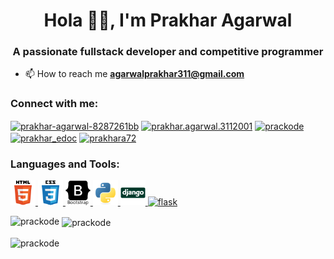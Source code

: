 <h1 align="center">Hola 👋🏻, I'm Prakhar Agarwal</h1>
<h3 align="center">A passionate fullstack developer and competitive programmer</h3>

- 📫 How to reach me **agarwalprakhar311@gmail.com**

<h3 align="left">Connect with me:</h3>
<p align="left">
<a href="https://linkedin.com/in/prakhar-agarwal-8287261bb" target="_blank"><img align="center" src="https://cdn.jsdelivr.net/npm/simple-icons@3.0.1/icons/linkedin.svg" alt="prakhar-agarwal-8287261bb" height="30" width="40" /></a>
<a href="https://fb.com/prakhar.agarwal.3112001" target="_blank"><img align="center" src="https://cdn.jsdelivr.net/npm/simple-icons@3.0.1/icons/facebook.svg" alt="prakhar.agarwal.3112001" height="30" width="40" /></a>
<a href="https://codeforces.com/profile/prackode" target="_blank"><img align="center" src="https://cdn.jsdelivr.net/npm/simple-icons@3.0.1/icons/codeforces.svg" alt="prackode" height="30" width="40" /></a>
<a href="https://www.codechef.com/users/prakhar_edoc" target="_blank"><img align="center" src="https://cdn.jsdelivr.net/npm/simple-icons@3.1.0/icons/codechef.svg" alt="prakhar_edoc" height="30" width="40" /></a>
<a href="https://www.hackerrank.com/prakhara72" target="blank"><img align="center" src="https://cdn.jsdelivr.net/npm/simple-icons@3.0.1/icons/hackerrank.svg" alt="prakhara72" height="30" width="40" /></a>
</p>

<h3 align="left">Languages and Tools:</h3>
<p align="left"> <a href="https://www.w3.org/html/" target="_blank"> <img src="https://raw.githubusercontent.com/devicons/devicon/master/icons/html5/html5-original-wordmark.svg" alt="html5" width="40" height="40"/> </a> <a href="https://www.w3schools.com/css/" target="_blank"> <img src="https://raw.githubusercontent.com/devicons/devicon/master/icons/css3/css3-original-wordmark.svg" alt="css3" width="40" height="40"/> </a> <a href="https://getbootstrap.com" target="_blank"> <img src="https://raw.githubusercontent.com/devicons/devicon/master/icons/bootstrap/bootstrap-plain-wordmark.svg" alt="bootstrap" width="40" height="40"/> </a> <a href="https://www.python.org" target="_blank"> <img src="https://raw.githubusercontent.com/devicons/devicon/master/icons/python/python-original.svg" alt="python" width="40" height="40"/> </a> <a href="https://www.djangoproject.com/" target="_blank"> <img src="https://raw.githubusercontent.com/devicons/devicon/master/icons/django/django-original.svg" alt="django" width="40" height="40"/> </a> <a href="https://flask.palletsprojects.com/" target="_blank"> <img src="https://www.vectorlogo.zone/logos/pocoo_flask/pocoo_flask-icon.svg" alt="flask" width="40" height="40"/> </a> </p>

<p><img align="left" src="https://github-readme-stats.vercel.app/api/top-langs?username=prackode&show_icons=true&locale=en&layout=compact" alt="prackode" /></p>

<p>&nbsp;<img align="center" src="https://github-readme-stats.vercel.app/api?username=prackode&show_icons=true&locale=en" alt="prackode" /></p>

<p><img align="center" src="https://github-readme-streak-stats.herokuapp.com/?user=prackode&" alt="prackode" /></p>

